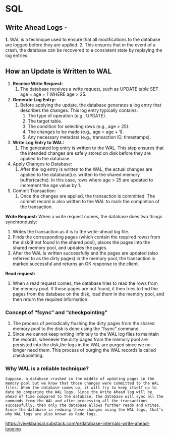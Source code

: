 # SQL

## **Write Ahead Logs -**

**1.** WAL is a technique used to ensure that all modifications to the database are logged before they are applied.
2. This ensures that in the event of a crash, the database can be recovered to a consistent state by replaying the log entries.

## **How an Update is Written to WAL**

1. **Receive Write Request:**
    1. The database receives a write request, such as UPDATE table SET age = age + 1 WHERE age > 25.
2. **Generate Log Entry:**
    1. Before applying the update, the database generates a log entry that describes the changes. This log entry typically contains:
        1. The type of operation (e.g., UPDATE).
        2. The target table.
        3. The condition for selecting rows (e.g., age > 25).
        4. The changes to be made (e.g., age = age + 1).
        5. Any necessary metadata (e.g., transaction ID, timestamps).
3. **Write Log Entry to WAL:**
    1. The generated log entry is written to the WAL. This step ensures that the intended changes are safely stored on disk before they are applied to the database.
4. Apply Changes to Database:
    1. After the log entry is written to the WAL, the actual changes are applied to the database(i.e. written to the shared memory buffer(cache).
    In this case, rows where age > 25 are updated to increment the age value by 1.
5. Commit Transaction:
    1. Once the changes are applied, the transaction is committed. The commit record is also written to the WAL to mark the completion of the transaction.

**Write Request:**
When a write request comes, the database does two things synchronously:

1. Writes the transaction as it is to the write-ahead log file.
2. Finds the corresponding pages (which contain the required rows) from the disk(if not found in the shared pool), places the pages into the shared memory pool, and updates the pages.
3. After the WAL is written successfully and the pages are updated (also referred to as the dirty pages) in the memory pool, the transaction is marked successful and returns an OK response to the client.

**Read request:**

1. When a read request comes, the database tries to read the rows from the memory pool. If those pages are not found, it then tries to find the pages from the database on the disk, load them in the memory pool, and then return the required information.

### **Concept of “fsync” and “checkpointing”**

1. The process of periodically flushing the dirty pages from the shared memory pool to the disk is done using the “fsync” command.
2. Since we cannot keep writing infinitely to the WAL log files to maintain the records, whenever the dirty pages from the memory pool are persisted into the disk,the logs in the WAL are purged since we no longer need them. This process of purging the WAL records is called checkpointing.

### **Why WAL is a reliable technique?**
    Suppose, a database crashed in the middle of updating pages in the memory pool but we know that those changes were committed to the WAL files. When the database comes up, it will try to keep itself up to date by comparing the WAL logs. Since the Write Ahead log will be ahead of time compared to the database, the database will sync all the commands from the WAL and after processing all the transactions successfully, then only the database allows further reads and writes. Since the database is redoing these changes using the WAL logs, that’s why WAL logs are also known as Redo logs.

https://vivekbansal.substack.com/p/database-internals-write-ahead-logging
